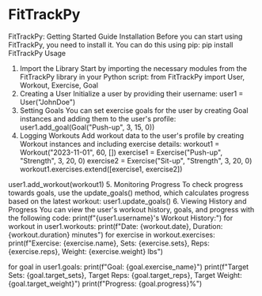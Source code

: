 # FitTrackPy
FitTrackPy: Getting Started Guide
Installation
Before you can start using FitTrackPy, you need to install it. You can do this using pip:
pip install FitTrackPy
Usage
1. Import the Library
Start by importing the necessary modules from the FitTrackPy library in your Python script:
from FitTrackPy import User, Workout, Exercise, Goal
2. Creating a User
Initialize a user by providing their username:
user1 = User("JohnDoe")
3. Setting Goals
You can set exercise goals for the user by creating Goal instances and adding them to the user's profile:
user1.add_goal(Goal("Push-up", 3, 15, 0))
4. Logging Workouts
Add workout data to the user's profile by creating Workout instances and including exercise details:
workout1 = Workout("2023-11-01", 60, [])
exercise1 = Exercise("Push-up", "Strength", 3, 20, 0)
exercise2 = Exercise("Sit-up", "Strength", 3, 20, 0)
workout1.exercises.extend([exercise1, exercise2])

user1.add_workout(workout1)
5. Monitoring Progress
To check progress towards goals, use the update_goals() method, which calculates progress based on the latest workout:
user1.update_goals()
6. Viewing History and Progress
You can view the user's workout history, goals, and progress with the following code:
print(f"{user1.username}'s Workout History:")
for workout in user1.workouts:
    print(f"Date: {workout.date}, Duration: {workout.duration} minutes")
    for exercise in workout.exercises:
        print(f"Exercise: {exercise.name}, Sets: {exercise.sets}, Reps: {exercise.reps}, Weight: {exercise.weight} lbs")

for goal in user1.goals:
    print(f"Goal: {goal.exercise_name}")
    print(f"Target Sets: {goal.target_sets}, Target Reps: {goal.target_reps}, Target Weight: {goal.target_weight}")
    print(f"Progress: {goal.progress}%")
